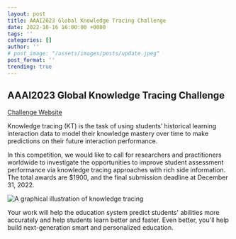 ```yaml
---
layout: post
title: AAAI2023 Global Knowledge Tracing Challenge
date: 2022-10-16 16:00:00 +0000
tags: ''
categories: []
author: ''
# post_image: "/assets/images/posts/update.jpeg"
post_format: ''
trending: true
---
```

## AAAI2023 Global Knowledge Tracing Challenge

[Challenge Website](http://ai4ed.cc/competitions/aaai2023competition)

Knowledge tracing (KT) is the task of using students’ historical learning interaction data to model their knowledge mastery over time to make predictions on their future interaction performance.

In this competition, we would like to call for researchers and practitioners worldwide to investigate the opportunities to improve student assessment performance via knowledge tracing approaches with rich side information. The total awards are $1900, and the final submission deadline at December 31, 2022.

![A graphical illustration of knowledge tracing](http://ai4ed.cc/images/aaai2023competition_kt.jpg)

Your work will help the education system predict students' abilities more accurately and help students learn better and faster. Even better, you'll help build next-generation smart and personalized education.



